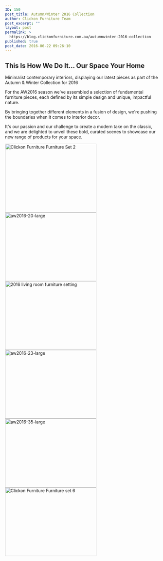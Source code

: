 ```yaml
---
ID: 150
post_title: Autumn/Winter 2016 Collection
author: Clickon Furniture Team
post_excerpt: ""
layout: post
permalink: >
  https://blog.clickonfurniture.com.au/autumnwinter-2016-collection
published: true
post_date: 2016-06-22 09:26:10
---
```

<h2>This Is How We Do It... Our Space Your Home</h2>
Minimalist contemporary interiors, displaying our latest pieces as part of the Autumn &amp; Winter Collection for 2016<!--more-->

For the AW2016 season we've assembled a selection of fundamental furniture pieces, each defined by its simple design and unique, impactful nature.

By bringing together different elements in a fusion of design, we're pushing the boundaries when it comes to interior decor.

It's our passion and our challenge to create a modern take on the classic, and we are delighted to unveil these bold, curated scenes to showcase our new range of products for your space.

<a href="http://blog.clickonfurniture.com.au/wp-content/uploads/2016/06/aw2016-17-large.jpg"><img class="alignnone wp-image-159 size-medium" src="http://blog.clickonfurniture.com.au/wp-content/uploads/2016/06/aw2016-17-large-300x225.jpg" alt="Clickon Furniture Furniture Set 2" width="300" height="225" /></a><a href="http://blog.clickonfurniture.com.au/wp-content/uploads/2016/06/aw2016-20-large.jpg"><img class="alignnone size-medium wp-image-155" src="http://blog.clickonfurniture.com.au/wp-content/uploads/2016/06/aw2016-20-large-300x225.jpg" alt="aw2016-20-large" width="300" height="225" /></a><a href="http://blog.clickonfurniture.com.au/wp-content/uploads/2016/06/aw2016-02-large.jpg"><img class="alignnone size-medium wp-image-274" src="http://blog.clickonfurniture.com.au/wp-content/uploads/2016/06/aw2016-02-large-300x225.jpg" alt="2016 living room furniture setting" width="300" height="225" /></a><a href="http://blog.clickonfurniture.com.au/wp-content/uploads/2016/06/aw2016-23-large.jpg"><img class="alignnone size-medium wp-image-275" src="http://blog.clickonfurniture.com.au/wp-content/uploads/2016/06/aw2016-23-large-300x225.jpg" alt="aw2016-23-large" width="300" height="225" /></a><a href="http://blog.clickonfurniture.com.au/wp-content/uploads/2016/06/aw2016-35-large.jpg"><img class="alignnone size-medium wp-image-276" src="http://blog.clickonfurniture.com.au/wp-content/uploads/2016/06/aw2016-35-large-300x225.jpg" alt="aw2016-35-large" width="300" height="225" /></a><a href="http://blog.clickonfurniture.com.au/wp-content/uploads/2016/06/aw2016-40-large.jpg"><img class="alignnone wp-image-277 size-medium" src="http://blog.clickonfurniture.com.au/wp-content/uploads/2016/06/aw2016-40-large-300x225.jpg" alt="Clickon Furniture Furniture set 6" width="300" height="225" /></a>